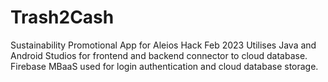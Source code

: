 # Trash2Cash
Sustainability Promotional App for Aleios Hack Feb 2023
Utilises Java and Android Studios for frontend and backend connector to cloud database.
Firebase MBaaS used for login authentication and cloud database storage.
